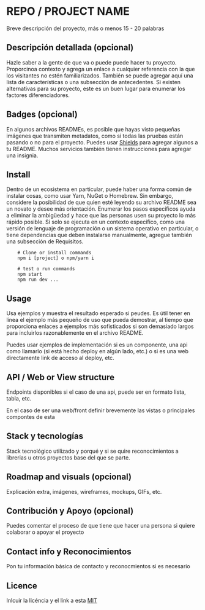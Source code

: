 # REPO / PROJECT NAME

Breve descripción del proyecto, más o menos 15 - 20 palabras

## Descripción detallada (opcional)

Hazle saber a la gente de que va o puede puede hacer tu proyecto. Proporcinoa contexto y agrega un enlace a cualquier referencia con la que los visitantes no estén familiarizados. También se puede agregar aquí una lista de características o una subsección de antecedentes. Si existen alternativas para su proyecto, este es un buen lugar para enumerar los factores diferenciadores.

## Badges (opcional)

En algunos archivos READMEs, es posible que hayas visto pequeñas imágenes que transmiten metadatos, como si todas las pruebas están pasando o no para el proyecto. Puedes usar [Shields](http://shields.io/) para agregar algunos a tu README. Muchos servicios también tienen instrucciones para agregar una insignia. 

## Install

Dentro de un ecosistema en particular, puede haber una forma común de instalar cosas, como usar Yarn, NuGet o Homebrew. Sin embargo, considere la posibilidad de que quien esté leyendo su archivo README sea un novato y desee más orientación. Enumerar los pasos específicos ayuda a eliminar la ambigüedad y hace que las personas usen su proyecto lo más rápido posible. Si solo se ejecuta en un contexto específico, como una versión de lenguaje de programación o un sistema operativo en particular, o tiene dependencias que deben instalarse manualmente, agregue también una subsección de Requisitos.


```shell
    # Clone or install commands
    npm i [project] o npm/yarn i 
```

```shell
    # test o run commands
    npm start
    npm run dev ...
```

## Usage

Usa ejemplos y muestra el resultado esperado si peudes. Es útil tener en línea el ejemplo más pequeño de uso que pueda demostrar, al tiempo que proporciona enlaces a ejemplos más sofisticados si son demasiado largos para incluirlos razonablemente en el archivo README.

 Puedes usar ejemplos de implementación si es un componente, una api como llamarlo (si está hecho deploy en algún lado, etc.) o si es una web directamente link de acceso al deploy, etc.

## API / Web or View structure

Endpoints disponibles si el caso de una api, puede ser en formato lista, tabla, etc.

En el caso de ser una web/front definir brevemente las vistas o principales compontes de esta


## Stack y tecnologías 

Stack tecnológico utilizado y porqué y si se quire reconocimientos a librerias u otros proyectos base del que se parte.

## Roadmap and visuals (opcional)

Explicación extra, imágenes, wireframes, mockups, GIFs, etc.

## Contribución y Apoyo (opcional)

Puedes comentar el proceso de que tiene que hacer una persona si quiere colaborar o apoyar el proyecto

## Contact info y Reconocimientos

Pon tu información básica de contacto y reconocmientos si es necesario
## Licence 

Inlcuir la licéncia y el link a esta
[MIT](https://opensource.org/licenses/MIT)

